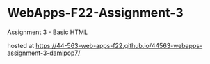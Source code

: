 # WebApps-F22-Assignment-3
Assignment 3 - Basic HTML

hosted at
https://44-563-web-apps-f22.github.io/44563-webapps-assignment-3-damipop7/
